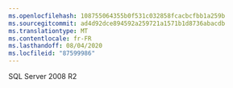 ```yaml
---
ms.openlocfilehash: 108755064355b0f531c032858fcacbcfbb1a259b
ms.sourcegitcommit: ad4d92dce894592a259721a1571b1d8736abacdb
ms.translationtype: MT
ms.contentlocale: fr-FR
ms.lasthandoff: 08/04/2020
ms.locfileid: "87599986"
---
```

SQL Server 2008 R2
